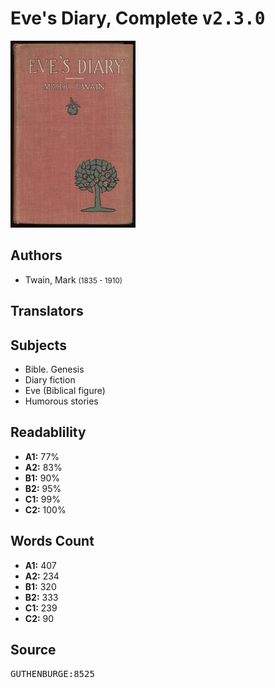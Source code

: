 # Eve's Diary, Complete <kbd>v2.3.0</kbd>

![](./cover.medium.jpg "")

## Authors


 - Twain, Mark <small>(1835 - 1910)</small>

## Translators



## Subjects


 - Bible. Genesis
 - Diary fiction
 - Eve (Biblical figure)
 - Humorous stories

## Readablility


 - **A1:** 77%
 - **A2:** 83%
 - **B1:** 90%
 - **B2:** 95%
 - **C1:** 99%
 - **C2:** 100%

## Words Count


 - **A1:** 407
 - **A2:** 234
 - **B1:** 320
 - **B2:** 333
 - **C1:** 239
 - **C2:** 90

## Source


<kbd>GUTHENBURGE:8525</kbd>

